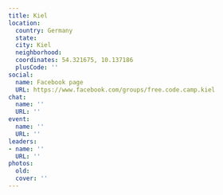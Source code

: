 ```yaml
---
title: Kiel
location:
  country: Germany
  state: 
  city: Kiel
  neighborhood: 
  coordinates: 54.321675, 10.137186
  plusCode: ''
social:
  name: Facebook page
  URL: https://www.facebook.com/groups/free.code.camp.kiel
chat:
  name: ''
  URL: ''
event:
  name: ''
  URL: ''
leaders:
- name: ''
  URL: ''
photos:
  old: 
  cover: ''
---
```

